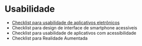 # Usabilidade
* [Checklist para usabilidade de aplicativos eletrônicos](https://github.com/GabrielMarquesdaSilva/Catalogo-de-Tecnicas-de-Checklist/blob/Usabilidade/Checklist%20para%20usabilidade%20de%20aplicativos%20eletr%C3%B4nicos%20.md)
* Checklist para design de interface de smartphone acessíveis
* Checklist para usabilidade de aplicativos com acessibilidade
* Checklist para Realidade Aumentada
